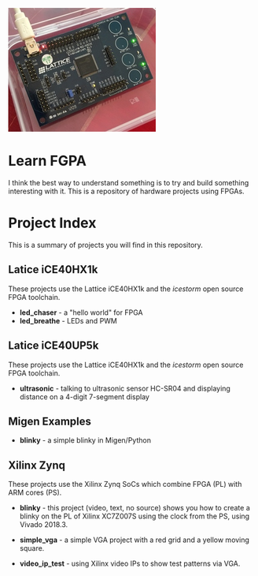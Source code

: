 ![ice40](iceblink40.jpg)

# Learn FGPA

I think the best way to understand something is to try and build something interesting with it. This is a repository of hardware projects using FPGAs.

# Project Index

This is a summary of projects you will find in this repository.

## Latice iCE40HX1k

These projects use the Lattice iCE40HX1k and the *icestorm* open source FPGA toolchain.

- **led_chaser** - a "hello world" for FPGA
- **led_breathe** - LEDs and PWM 

## Latice iCE40UP5k

These projects use the Lattice iCE40HX1k and the *icestorm* open source FPGA toolchain.

- **ultrasonic** - talking to ultrasonic sensor HC-SR04 and displaying distance on a 4-digit 7-segment display

## Migen Examples

- **blinky** - a simple blinky in Migen/Python

## Xilinx Zynq

These projects use the Xilinx Zynq SoCs which combine FPGA (PL) with ARM cores (PS).

- **blinky** - this project (video, text, no source) shows you how to create a blinky on the PL of Xilinx XC7Z007S using the clock from the PS, using Vivado 2018.3.

- **simple_vga** - a simple VGA project with a red grid and a yellow moving square.

- **video_ip_test** - using Xilinx video IPs to show test patterns via VGA.
 